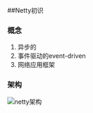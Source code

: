 ##Netty初识  
### 概念
1. 异步的  
2. 事件驱动的event-driven  
3. 网络应用框架  
### 架构
![netty架构](https://netty.io/images/components.png)

